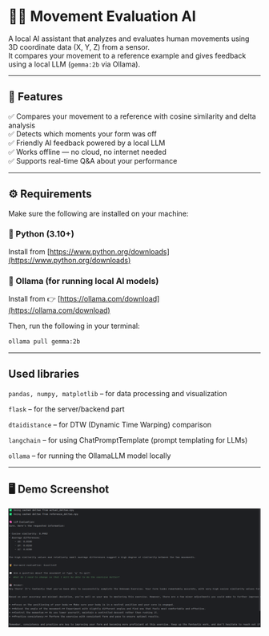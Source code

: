 # 🏋️‍♂️ Movement Evaluation AI

A local AI assistant that analyzes and evaluates human movements using 3D coordinate data (X, Y, Z) from a sensor.  
It compares your movement to a reference example and gives feedback using a local LLM (`gemma:2b` via Ollama).

---

## 📌 Features

✅ Compares your movement to a reference with cosine similarity and delta analysis  
✅ Detects which moments your form was off  
✅ Friendly AI feedback powered by a local LLM  
✅ Works offline — no cloud, no internet needed  
✅ Supports real-time Q&A about your performance

---


## ⚙️ Requirements

Make sure the following are installed on your machine:

### 🔹 Python (3.10+)
Install from [https://www.python.org/downloads](https://www.python.org/downloads)

### 🔹 Ollama (for running local AI models)
Install from 👉 [https://ollama.com/download](https://ollama.com/download)

Then, run the following in your terminal:

```bash
ollama pull gemma:2b
```
---
## Used libraries

`pandas, numpy, matplotlib` – for data processing and visualization

`flask` – for the server/backend part

`dtaidistance` – for DTW (Dynamic Time Warping) comparison

`langchain` – for using ChatPromptTemplate (prompt templating for LLMs)

`ollama` – for running the OllamaLLM model locally

---
## 🖥️ Demo Screenshot

![img.png](img.png)
